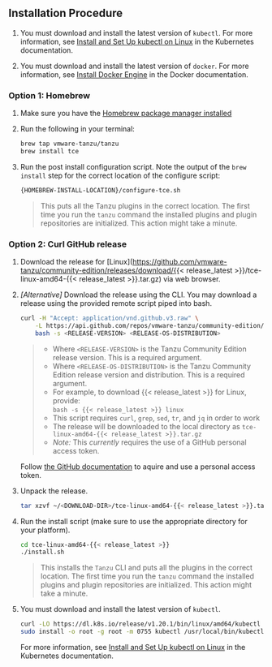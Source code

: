 ## Installation Procedure

1. You must download and install the latest version of `kubectl`. For more information, see [Install and Set Up kubectl on Linux](https://kubernetes.io/docs/tasks/tools/install-kubectl-linux/) in the Kubernetes documentation.

1. You must download and install the latest version of `docker`. For more information, see [Install Docker Engine](https://docs.docker.com/engine/install/) in the Docker documentation.

### Option 1: Homebrew

1. Make sure you have the [Homebrew package manager installed](https://brew.sh/)

1. Run the following in your terminal:

    ```sh
    brew tap vmware-tanzu/tanzu
    brew install tce
    ```

1. Run the post install configuration script. Note the output of the `brew install` step for the correct location of the configure script:

    ```sh
    {HOMEBREW-INSTALL-LOCATION}/configure-tce.sh
    ```

    > This puts all the Tanzu plugins in the correct location.
    > The first time you run the `tanzu` command the installed plugins and plugin repositories are initialized. This action might take a minute.

### Option 2: Curl GitHub release

1. Download the release for [Linux](https://github.com/vmware-tanzu/community-edition/releases/download/{{< release_latest >}}/tce-linux-amd64-{{< release_latest >}}.tar.gz) via web browser.

1. _[Alternative]_ Download the release using the CLI. You may download a release using the provided remote script piped into bash.

    ```sh
    curl -H "Accept: application/vnd.github.v3.raw" \
        -L https://api.github.com/repos/vmware-tanzu/community-edition/contents/hack/get-tce-release.sh | \
        bash -s <RELEASE-VERSION> <RELEASE-OS-DISTRIBUTION>
    ```

    > - Where ``<RELEASE-VERSION>`` is the Tanzu Community Edition release version. This is a required argument.
    > - Where ``<RELEASE-OS-DISTRIBUTION>`` is the Tanzu Community Edition release version and distribution. This is a required argument.
    > - For example, to download {{< release_latest >}} for Linux, provide:  <br>`bash -s {{< release_latest >}} linux`
    > - This script requires `curl`, `grep`, `sed`, `tr`, and `jq` in order to work
    > - The release will be downloaded to the local directory as `tce-linux-amd64-{{< release_latest >}}.tar.gz`
    > - *_Note:_* This _currently_ requires the use of a GitHub personal access token.

    Follow [the GitHub documentation](https://docs.github.com/en/github/authenticating-to-github/keeping-your-account-and-data-secure/creating-a-personal-access-token) to aquire and use a personal access token.

1. Unpack the release.

    ```sh
    tar xzvf ~/<DOWNLOAD-DIR>/tce-linux-amd64-{{< release_latest >}}.tar.gz
    ```

1. Run the install script (make sure to use the appropriate directory for your platform).

    ```sh
    cd tce-linux-amd64-{{< release_latest >}}
    ./install.sh
    ```

    > This installs the `Tanzu` CLI and puts all the plugins in the correct location.
    > The first time you run the `tanzu` command the installed plugins and plugin repositories are initialized. This action might take a minute.

1. You must download and install the latest version of `kubectl`.

    ```sh
    curl -LO https://dl.k8s.io/release/v1.20.1/bin/linux/amd64/kubectl
    sudo install -o root -g root -m 0755 kubectl /usr/local/bin/kubectl
    ```

    For more information, see [Install and Set Up kubectl on Linux](https://kubernetes.io/docs/tasks/tools/install-kubectl-linux/) in the Kubernetes documentation.
